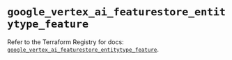 # `google_vertex_ai_featurestore_entitytype_feature`

Refer to the Terraform Registry for docs: [`google_vertex_ai_featurestore_entitytype_feature`](https://registry.terraform.io/providers/hashicorp/google-beta/6.14.0/docs/resources/google_vertex_ai_featurestore_entitytype_feature).
